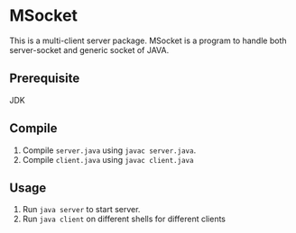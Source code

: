 # MSocket
This is a multi-client server package. MSocket is a program to handle both server-socket and generic socket of JAVA.

## Prerequisite
JDK

## Compile
1. Compile ```server.java``` using ```javac server.java```.
2. Compile ```client.java``` using ```javac client.java```

## Usage
1. Run ```java server``` to start server.
2. Run ```java client``` on different shells for different clients

